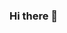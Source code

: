 ### Hi there 👋

<!--
**izanna-ju/izanna-ju** is a ✨ _special_ ✨ repository because its `README.md` (this file) appears on your GitHub profile.

Here are some ideas to get you started:

- 🔭 I’m currently working on 
- 🌱 I’m currently learning Data Analysis
- 👯 I’m looking to collaborate on NLP projects
- 🤔 I’m looking for help with ...
- 💬 Ask me about ...
- 📫 How to reach me: izanna.rukky@gmail.com
- 😄 Pronouns: He/Him
- ⚡ Fun fact: 
-->
